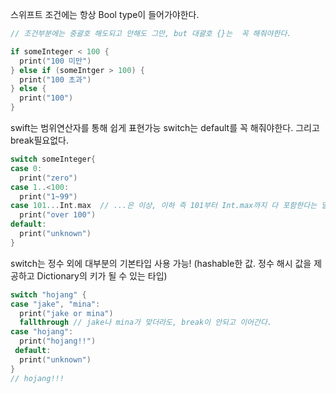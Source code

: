  스위프트 조건에는 항상 Bool type이 들어가야한다.
 
```swift
// 조건부분에는 중괄호 해도되고 안해도 그만, but 대괄호 {}는  꼭 해줘야한다.

if someInteger < 100 {
  print("100 미만")
} else if (someIntger > 100) {
  print("100 초과")
} else {
  print("100")
}

```

swift는 범위연산자를 통해 쉽게 표현가능 
switch는 default를 꼭 해줘야한다. 그리고 break필요없다.
```swift
switch someInteger{
case 0:
  print("zero")
case 1..<100:
  print("1~99")
case 101...Int.max  // ...은 이상, 이하 즉 101부터 Int.max까지 다 포함한다는 말
  print("over 100")
default:
  print("unknown")
}
```
  
switch는 정수 외에 대부분의 기본타입 사용 가능! (hashable한 값. 정수 해시 값을 제공하고 Dictionary의 키가 될 수 있는 타입)
```swift
switch "hojang" {
case "jake", "mina":
  print("jake or mina")
  fallthrough // jake나 mina가 맞더라도, break이 안되고 이어간다.
case "hojang":
  print("hojang!!")
 default:
  print("unknown")
}
// hojang!!!
```
